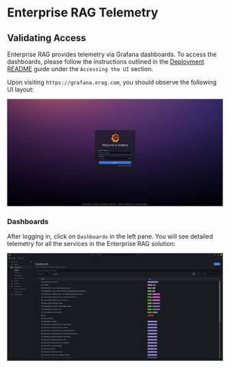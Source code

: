 # Enterprise RAG Telemetry

## Validating Access
Enterprise RAG provides telemetry via Grafana dashboards. To access the dashboards, please follow the instructions outlined in the [Deployment README](../deployment/README.md) guide under the `Accessing the UI` section.

Upon visiting `https://grafana.erag.com`, you should observe the following UI layout:

![login screenshot](../images/telemetry/login.png)

### Dashboards

After logging in, click on `Dashboards` in the left pane. You will see detailed telemetry for all the services in the Enterprise RAG solution:

![dashboard](../images/telemetry/dashboards.png)
